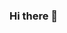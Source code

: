 ### Hi there 👋 <data scientists>

<!--
**tinliman/tinliman** is a ✨ _special_ ✨ repository because its `README.md` (this file) appears on your GitHub profile.

Here are some ideas to get you started:

- 🔭 I’m currently working on Car Insurance Claims Prediction project!
- 🌱 I’m currently learning everything about Data Science and Machine Learning!
- 📫 How to reach me: https://www.linkedin.com/in/tin-nandar-liman/
- 😄 Future Goals: I want to learn everything about Data Science and Machine Learning to become a data scientist for myself in the future.
- ⚡ Fun fact: I love to connnect people through Github and LinkedIn to learn more about their professional experience and their projects.

Education

![image](https://user-images.githubusercontent.com/121786148/230787968-0f286ebe-d47e-419b-9886-73e9a446cc08.png)

Projects
  
![image](https://user-images.githubusercontent.com/121786148/230788008-47db4d1b-cb35-41a2-ba9e-bc002b9c836c.png)
